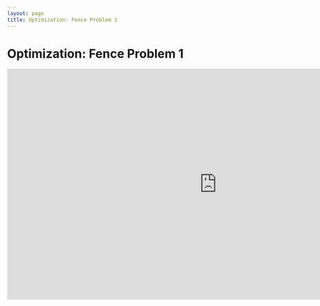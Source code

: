 ```yaml
---
layout: page
title: Optimization: Fence Problem 1
---
```


# Optimization: Fence Problem 1
<iframe scrolling="no" src="https://tube.geogebra.org/material/iframe/id/107320/width/980/height/540/border/888888/rc/false/ai/false/sdz/false/smb/false/stb/false/stbh/true/ld/false/sri/true/at/preferhtml5" width="980px" height="540px" style="border:0px;"> </iframe>

